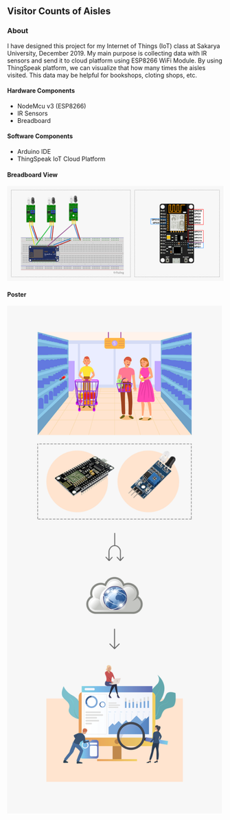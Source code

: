 ## Visitor Counts of Aisles

### About

I have designed this project for my Internet of Things (IoT) class at Sakarya University, December 2019. My main purpose is collecting data with IR sensors and send it to cloud platform using ESP8266 WiFi Module. By using ThingSpeak platform, we can visualize that how many times the aisles visited. This data may be helpful for bookshops, cloting shops, etc.

#### Hardware Components
- NodeMcu v3 (ESP8266)
- IR Sensors
- Breadboard

#### Software Components
- Arduino IDE
- ThingSpeak IoT Cloud Platform

#### Breadboard View
<img src="https://github.com/tolgahancepel/Visitor-Counts-of-Aisles/blob/master/breadboard.png" width="1000" />

#### Poster
<img src="https://github.com/tolgahancepel/Visitor-Counts-of-Aisles/blob/master/vector-poster.png" width="500" />
